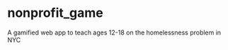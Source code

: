 nonprofit_game
==============

A gamified web app to teach ages 12-18 on the homelessness problem in NYC
